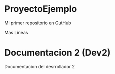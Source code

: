 # ProyectoEjemplo
Mi primer repositorio en GutHub

Mas Lineas

# Documentacion 2 (Dev2)
Documentacion del desrrollador 2
